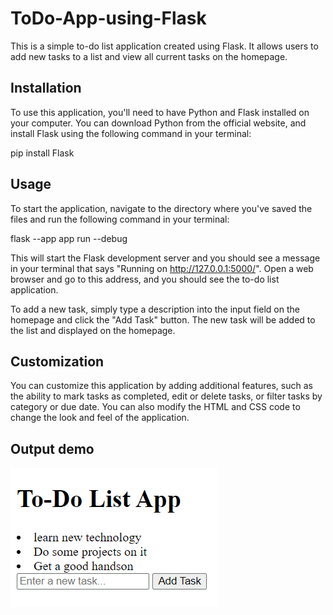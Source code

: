 # ToDo-App-using-Flask

This is a simple to-do list application created using Flask. It allows users to add new tasks to a list and view all current tasks on the homepage.

## Installation

To use this application, you'll need to have Python and Flask installed on your computer. You can download Python from the official website, and install Flask using the following command in your terminal:

pip install Flask

## Usage

To start the application, navigate to the directory where you've saved the files and run the following command in your terminal:

flask --app app run --debug

This will start the Flask development server and you should see a message in your terminal that says "Running on http://127.0.0.1:5000/". Open a web browser and go to this address, and you should see the to-do list application.

To add a new task, simply type a description into the input field on the homepage and click the "Add Task" button. The new task will be added to the list and displayed on the homepage.

## Customization

You can customize this application by adding additional features, such as the ability to mark tasks as completed, edit or delete tasks, or filter tasks by category or due date. You can also modify the HTML and CSS code to change the look and feel of the application.

## Output demo

![Alt Text](Capture.GIF)
